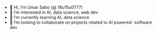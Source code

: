 - 👋 Hi, I’m Umar Sabo (@ 18u15u0777)
- 👀 I’m interested in AI, data science, web dev
- 🌱 I’m currently learning AI, data science 
- 💞️ I’m looking to collaborate on projects related to AI powered- software dev

<!---
SaboUmargit/SaboUmargit is a ✨ special ✨ repository because its `README.md` (this file) appears on your GitHub profile.
You can click the Preview link to take a look at your changes.
--->
